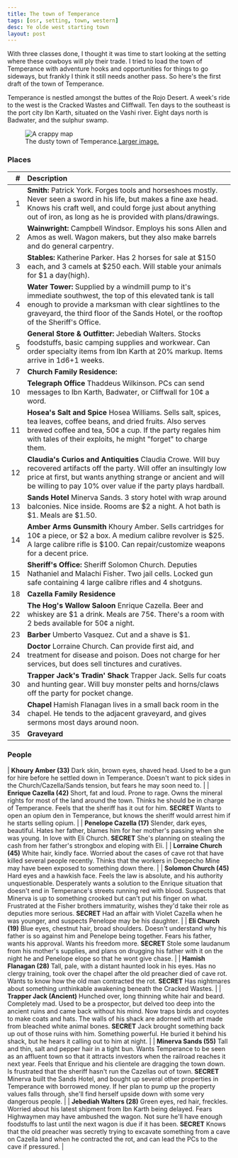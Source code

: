 ```yaml
---
title: The town of Temperance
tags: [osr, setting, town, western]
desc: Ye olde west starting town
layout: post
---
```


With three classes done, I thought it was time to start looking at the setting where these cowboys will ply their trade.
I tried to load the town of Temperance with adventure hooks and opportunities for things to go sideways, but frankly I think it still needs another pass.
So here's the first draft of the town of Temperance.

<!-- more -->

Temperance is nestled amongst the buttes of the Rojo Desert.
A week's ride to the west is the Cracked Wastes and Cliffwall.
Ten days to the southeast is the port city Ibn Karth, situated on the Vashi river.
Eight days north is Badwater, and the sulphur swamp.

<figure>
  <img src="https://i.imgur.com/rWpIrLp.jpg" alt="A crappy map">
  <figcaption>The dusty town of Temperance.<a href="https://i.imgur.com/ke7VAi7.jpg">Larger image.</a></figcaption>
</figure>

### Places

| # | Description |
| ---: | :--- |
| 1 | **Smith:** Patrick York. Forges tools and horseshoes mostly. Never seen a sword in his life, but makes a fine axe head. Knows his craft well, and could forge just about anything out of iron, as long as he is provided with plans/drawings. |
| 2 | **Wainwright:** Campbell Windsor. Employs his sons Allen and Amos as well. Wagon makers, but they also make barrels and do general carpentry. |
| 3 | **Stables:** Katherine Parker. Has 2 horses for sale at $150 each, and 3 camels at $250 each. Will stable your animals for $1 a day(high). |
| 4 | **Water Tower:** Supplied by a windmill pump to it's immediate southwest, the top of this elevated tank is tall enough to provide a marksman with clear sightlines to the graveyard, the third floor of the Sands Hotel, or the rooftop of the Sheriff's Office. |
| 5 | **General Store & Outfitter:** Jebediah Walters. Stocks foodstuffs, basic camping supplies and workwear. Can order specialty items from Ibn Karth at 20% markup. Items arrive in 1d6+1 weeks. |
| 7 | **Church Family Residence:** |
| 10 | **Telegraph Office** Thaddeus Wilkinson. PCs can send messages to Ibn Karth, Badwater, or Cliffwall for 10¢ a word.|
| 11 | **Hosea's Salt and Spice** Hosea Williams. Sells salt, spices, tea leaves, coffee beans, and dried fruits. Also serves brewed coffee and tea, 50¢ a cup. If the party regales him with tales of their exploits, he might "forget" to charge them. |
| 12 | **Claudia's Curios and Antiquities** Claudia Crowe. Will buy recovered artifacts off the party. Will offer an insultingly low price at first, but wants anything strange or ancient and will be willing to pay 10% over value if the party plays hardball. |
| 13 | **Sands Hotel** Minerva Sands. 3 story hotel with wrap around balconies. Nice inside. Rooms are $2 a night. A hot bath is $1. Meals are $1.50. |
| 14 | **Amber Arms Gunsmith** Khoury Amber. Sells cartridges for 10¢ a piece, or $2 a box. A medium calibre revolver is $25. A large calibre rifle is $100. Can repair/customize weapons for a decent price. |
| 15 | **Sheriff's Office:** Sheriff Solomon Church. Deputies Nathaniel and Malachi Fisher. Two jail cells. Locked gun safe containing 4 large calibre rifles and 4 shotguns. |
| 18 | **Cazella Family Residence** |
| 22 | **The Hog's Wallow Saloon** Enrique Cazella. Beer and whiskey are $1 a drink. Meals are 75¢. There's a room with 2 beds available for 50¢ a night. |
| 23 | **Barber** Umberto Vasquez. Cut and a shave is $1. | 
| 24 | **Doctor** Lorraine Church. Can provide first aid, and treatment for disease and poison. Does not charge for her services, but does sell tinctures and curatives. |
| 30 | **Trapper Jack's Tradin' Shack** Trapper Jack. Sells fur coats and hunting gear. Will buy monster pelts and horns/claws off the party for pocket change. |
| 34 | **Chapel** Hamish Flanagan lives in a small back room in the chapel. He tends to the adjacent graveyard, and gives sermons most days around noon. |
| 35 | **Graveyard**  |

### People

| **Khoury Amber (33)** Dark skin, brown eyes, shaved head. Used to be a gun for hire before he settled down in Temperance. Doesn't want to pick sides in the Church/Cazella/Sands tension, but fears he may soon need to. |
| **Enrique Cazella (42)** Short, fat and loud. Prone to rage. Owns the mineral rights for most of the land around the town. Thinks he should be in charge of Temperance. Feels that the sheriff has it out for him. **SECRET** Wants to open an opium den in Temperance, but knows the sheriff would arrest him if he starts selling opium. |
| **Penelope Cazella (17)** Slender, dark eyes, beautiful. Hates her father, blames him for her mother's passing when she was young. In love with Eli Church. **SECRET** She's planning on stealing the cash from her father's strongbox and eloping with Eli. |
| **Lorraine Church (45)** White hair, kindly face. Worried about the cases of cave rot that have killed several people recently. Thinks that the workers in Deepecho Mine may have been exposed to something down there. |
| **Solomon Church (45)** Hard eyes and a hawkish face. Feels the law is absolute, and his authority unquestionable. Desperately wants a solution to the Enrique situation that doesn't end in Temperance's streets running red with blood. Suspects that Minerva is up to something crooked but can't put his finger on what. Frustrated at the Fisher brothers immaturity, wishes they'd take their role as deputies more serious. **SECRET** Had an affair with Violet Cazella when he was younger, and suspects Penelope may be his daughter. |
| **Eli Church (19)** Blue eyes, chestnut hair, broad shoulders. Doesn't understand why his father is so against him and Penelope being together. Fears his father, wants his approval. Wants his freedom more. **SECRET** Stole some laudanum from his mother's supplies, and plans on drugging his father with it on the night he and Penelope elope so that he wont give chase. |
| **Hamish Flanagan (28)** Tall, pale, with a distant haunted look in his eyes. Has no clergy training, took over the chapel after the old preacher died of cave rot. Wants to know how the old man contracted the rot. **SECRET** Has nightmares about something unthinkable awakening beneath the Cracked Wastes.  |
| **Trapper Jack (Ancient)** Hunched over, long thinning white hair and beard. Completely mad. Used to be a prospector, but delved too deep into the ancient ruins and came back without his mind. Now traps birds and coyotes to make coats and hats. The walls of his shack are adorned with art made from bleached white animal bones. **SECRET** Jack brought something back up out of those ruins with him. Something powerful. He buried it behind his shack, but he hears it calling out to him at night. |
| **Minerva Sands (55)** Tall and thin, salt and pepper hair in a tight bun. Wants Temperance to be seen as an affluent town so that it attracts investors when the railroad reaches it next year. Feels that Enrique and his clientele are dragging the town down. Is frustrated that the sheriff hasn't run the Cazellas out of town. **SECRET** Minerva built the Sands Hotel, and bought up several other properties in Temperance with borrowed money. If her plan to pump up the property values falls through, she'll find herself upside down with some very dangerous people. |
| **Jebediah Walters (28)** Green eyes, red hair, freckles. Worried about his latest shipment from Ibn Karth being delayed. Fears Highwaymen may have ambushed the wagon. Not sure he'll have enough foodstuffs to last until the next wagon is due if it has been. **SECRET** Knows that the old preacher was secretly trying to excavate something from a cave on Cazella land when he contracted the rot, and can lead the PCs to the cave if pressured. |
